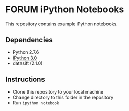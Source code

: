 # FORUM iPython Notebooks

This repository contains example iPython notebooks. 

## Dependencies

* Python 2.7.6
* [iPython 3.0](http://ipython.org/)
* datasift (2.1.0)

## Instructions

* Clone this repository to your local machine
* Change directory to this folder in the repository
* Run <code>ipython notebook</code> 